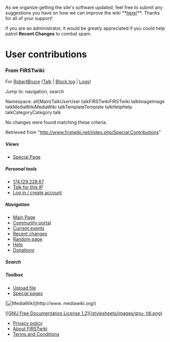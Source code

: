 As we organize getting the site's software updated, feel free to submit any
suggestions you have on how we can improve the wiki
_**_[here!](/index.php/User:Hallry/Suggestions "User:Hallry/Suggestions"
)_**_. Thanks for all of your support!

If you are an administrator, it would be greatly appreciated if you could help
patrol **Recent Changes** to combat spam.

# User contributions

### From FIRSTwiki

For [RobertBruce](/index.php?title=User:RobertBruce&action=edit
"User:RobertBruce" )
([Talk](/index.php?title=User_talk:RobertBruce&action=edit "User
talk:RobertBruce" ) | [Block
log](/index.php?title=Special:Log&type=block&page=User:RobertBruce
"Special:Log" ) | [Logs](/index.php?title=Special:Log&user=RobertBruce
"Special:Log" ))

Jump to: navigation, search

Namespace:  all(Main)TalkUserUser talkFIRSTwikiFIRSTwiki talkImageImage
talkMediaWikiMediaWiki talkTemplateTemplate talkHelpHelp talkCategoryCategory
talk

No changes were found matching these criteria.

Retrieved from "<http://www.firstwiki.net/index.php/Special:Contributions>"

##### Views

  * [Special Page](/index.php/Special:Contributions/RobertBruce)

##### Personal tools

  * [174.129.228.67](/index.php/User:174.129.228.67)
  * [Talk for this IP](/index.php/User_talk:174.129.228.67)
  * [Log in / create account](/index.php?title=Special:Userlogin&returnto=Special:Contributions)

[](/index.php/Main_Page "Main Page" )

##### Navigation

  * [Main Page](/index.php/Main_Page)
  * [Community portal](/index.php/FIRSTwiki:Community_portal)
  * [Current events](/index.php/Current_events)
  * [Recent changes](/index.php/Special:Recentchanges)
  * [Random page](/index.php/Special:Random)
  * [Help](/index.php/FIRSTwiki:Help)
  * [Donations](/index.php/FIRSTwiki:Site_support)

##### Search



##### Toolbox

  * [Upload file](/index.php/Special:Upload)
  * [Special pages](/index.php/Special:Specialpages)

[![MediaWiki](/skins/common/images/poweredby_mediawiki_88x31.png)](http://www.
mediawiki.org/)

[![GNU Free Documentation License 1.2](/stylesheets/images/gnu-
fdl.png)](http://www.gnu.org/copyleft/fdl.html)

  * [Privacy policy](/index.php/FIRSTwiki:Privacy_policy "FIRSTwiki:Privacy policy" )
  * [About FIRSTwiki](/index.php/FIRSTwiki:About "FIRSTwiki:About" )
  * [Terms and Conditions](/index.php/FIRSTwiki:Terms_and_conditions "FIRSTwiki:Terms and conditions" )

